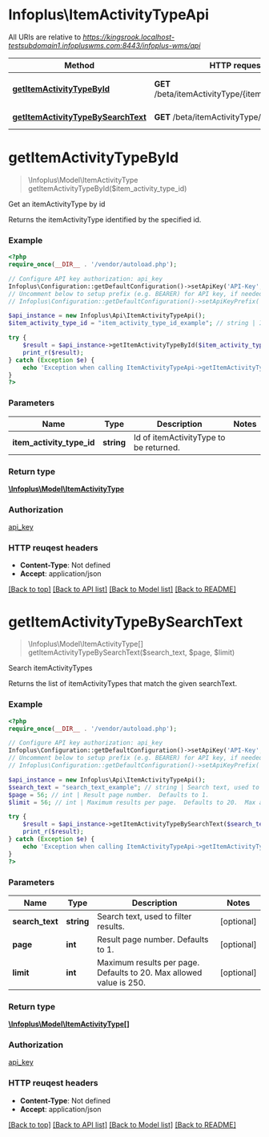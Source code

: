# Infoplus\ItemActivityTypeApi

All URIs are relative to *https://kingsrook.localhost-testsubdomain1.infopluswms.com:8443/infoplus-wms/api*

Method | HTTP request | Description
------------- | ------------- | -------------
[**getItemActivityTypeById**](ItemActivityTypeApi.md#getItemActivityTypeById) | **GET** /beta/itemActivityType/{itemActivityTypeId} | Get an itemActivityType by id
[**getItemActivityTypeBySearchText**](ItemActivityTypeApi.md#getItemActivityTypeBySearchText) | **GET** /beta/itemActivityType/search | Search itemActivityTypes


# **getItemActivityTypeById**
> \Infoplus\Model\ItemActivityType getItemActivityTypeById($item_activity_type_id)

Get an itemActivityType by id

Returns the itemActivityType identified by the specified id.

### Example 
```php
<?php
require_once(__DIR__ . '/vendor/autoload.php');

// Configure API key authorization: api_key
Infoplus\Configuration::getDefaultConfiguration()->setApiKey('API-Key', 'YOUR_API_KEY');
// Uncomment below to setup prefix (e.g. BEARER) for API key, if needed
// Infoplus\Configuration::getDefaultConfiguration()->setApiKeyPrefix('API-Key', 'BEARER');

$api_instance = new Infoplus\Api\ItemActivityTypeApi();
$item_activity_type_id = "item_activity_type_id_example"; // string | Id of itemActivityType to be returned.

try { 
    $result = $api_instance->getItemActivityTypeById($item_activity_type_id);
    print_r($result);
} catch (Exception $e) {
    echo 'Exception when calling ItemActivityTypeApi->getItemActivityTypeById: ', $e->getMessage(), "\n";
}
?>
```

### Parameters

Name | Type | Description  | Notes
------------- | ------------- | ------------- | -------------
 **item_activity_type_id** | **string**| Id of itemActivityType to be returned. | 

### Return type

[**\Infoplus\Model\ItemActivityType**](ItemActivityType.md)

### Authorization

[api_key](../README.md#api_key)

### HTTP reuqest headers

 - **Content-Type**: Not defined
 - **Accept**: application/json

[[Back to top]](#) [[Back to API list]](../README.md#documentation-for-api-endpoints) [[Back to Model list]](../README.md#documentation-for-models) [[Back to README]](../README.md)

# **getItemActivityTypeBySearchText**
> \Infoplus\Model\ItemActivityType[] getItemActivityTypeBySearchText($search_text, $page, $limit)

Search itemActivityTypes

Returns the list of itemActivityTypes that match the given searchText.

### Example 
```php
<?php
require_once(__DIR__ . '/vendor/autoload.php');

// Configure API key authorization: api_key
Infoplus\Configuration::getDefaultConfiguration()->setApiKey('API-Key', 'YOUR_API_KEY');
// Uncomment below to setup prefix (e.g. BEARER) for API key, if needed
// Infoplus\Configuration::getDefaultConfiguration()->setApiKeyPrefix('API-Key', 'BEARER');

$api_instance = new Infoplus\Api\ItemActivityTypeApi();
$search_text = "search_text_example"; // string | Search text, used to filter results.
$page = 56; // int | Result page number.  Defaults to 1.
$limit = 56; // int | Maximum results per page.  Defaults to 20.  Max allowed value is 250.

try { 
    $result = $api_instance->getItemActivityTypeBySearchText($search_text, $page, $limit);
    print_r($result);
} catch (Exception $e) {
    echo 'Exception when calling ItemActivityTypeApi->getItemActivityTypeBySearchText: ', $e->getMessage(), "\n";
}
?>
```

### Parameters

Name | Type | Description  | Notes
------------- | ------------- | ------------- | -------------
 **search_text** | **string**| Search text, used to filter results. | [optional] 
 **page** | **int**| Result page number.  Defaults to 1. | [optional] 
 **limit** | **int**| Maximum results per page.  Defaults to 20.  Max allowed value is 250. | [optional] 

### Return type

[**\Infoplus\Model\ItemActivityType[]**](ItemActivityType.md)

### Authorization

[api_key](../README.md#api_key)

### HTTP reuqest headers

 - **Content-Type**: Not defined
 - **Accept**: application/json

[[Back to top]](#) [[Back to API list]](../README.md#documentation-for-api-endpoints) [[Back to Model list]](../README.md#documentation-for-models) [[Back to README]](../README.md)

